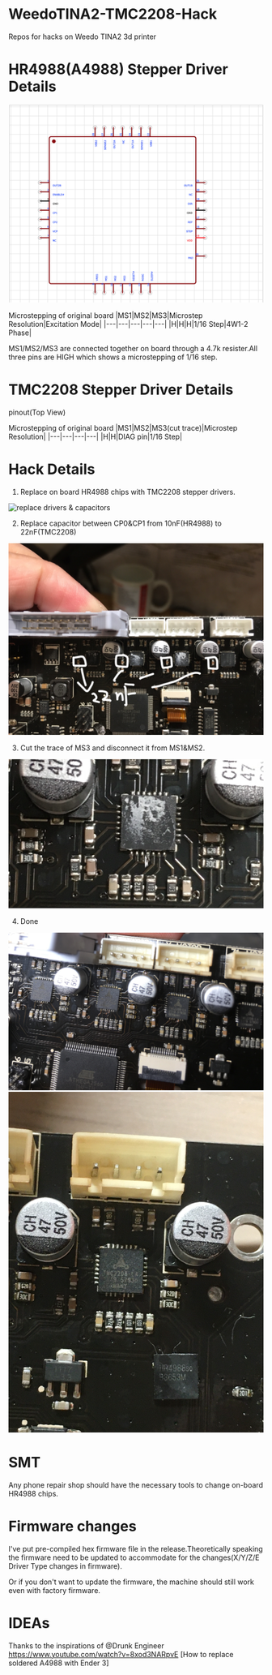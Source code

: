 # WeedoTINA2-TMC2208-Hack
Repos for hacks on Weedo TINA2 3d printer

# HR4988(A4988) Stepper Driver Details
![pinout(Top View)](./pic/HR4988.png)

Microstepping of original board
|MS1|MS2|MS3|Microstep Resolution|Excitation Mode|
|---|---|---|---|---|
|H|H|H|1/16 Step|4W1-2 Phase|

MS1/MS2/MS3 are connected together on board through a 4.7k resister.All three pins are HIGH which shows a microstepping of 1/16 step.

# TMC2208 Stepper Driver Details
pinout(Top View)

Microstepping of original board
|MS1|MS2|MS3(cut trace)|Microstep Resolution|
|---|---|---|---|
|H|H|DIAG pin|1/16 Step|

# Hack Details
1. Replace on board HR4988 chips with TMC2208 stepper drivers.

![replace drivers & capacitors](./pic/replace_chips_+_caps.PNG)

2. Replace capacitor between CP0&CP1 from 10nF(HR4988) to 22nF(TMC2208)

![replace_capacitors_detailed.JPG](./pic/replace_capacitors_detailed.JPG)

3. Cut the trace of MS3 and disconnect it from MS1&MS2.

![cut_ms3_trace](./pic/cut_ms3_trace.PNG)

4. Done

![after_replacement](./pic/after_replacement.JPG)
![after_replacement_2](./pic/after_replacement_2.JPG)

# SMT
Any phone repair shop should have the necessary tools to change on-board HR4988 chips.

# Firmware changes
I've put pre-compiled hex firmware file in the release.Theoretically speaking the firmware need to be updated to accommodate for the changes(X/Y/Z/E Driver Type changes in firmware).

Or if you don't want to update the firmware, the machine should still work even with factory firmware.

# IDEAs
Thanks to the inspirations of @Drunk Engineer
https://www.youtube.com/watch?v=8xod3NARpvE
[How to replace soldered A4988 with Ender 3]
